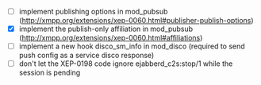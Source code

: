 - [ ] implement publishing options in mod_pubsub (http://xmpp.org/extensions/xep-0060.html#publisher-publish-options)
- [x] implement the publish-only affiliation in mod_pubsub (http://xmpp.org/extensions/xep-0060.html#affiliations)
- [ ] implement a new hook disco_sm_info in mod_disco (required to send push config as a service disco response)
- [ ] don't let the XEP-0198 code ignore ejabberd_c2s:stop/1 while the session is pending
